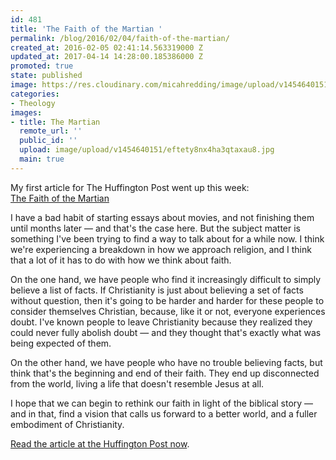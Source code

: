 ```yaml
---
id: 481
title: 'The Faith of the Martian '
permalink: /blog/2016/02/04/faith-of-the-martian/
created_at: 2016-02-05 02:41:14.563319000 Z
updated_at: 2017-04-14 14:28:00.185386000 Z
promoted: true
state: published
image: https://res.cloudinary.com/micahredding/image/upload/v1454640151/eftety8nx4ha3qtaxau8.jpg
categories:
- Theology
images:
- title: The Martian
  remote_url: ''
  public_id: ''
  upload: image/upload/v1454640151/eftety8nx4ha3qtaxau8.jpg
  main: true
---
```

My first article for The Huffington Post went up this week:  
[The Faith of the Martian](http://www.huffingtonpost.com/micah-redding/the-faith-of-the-martian_b_9128666.html)

I have a bad habit of starting essays about movies, and not finishing them until months later — and that's the case here. But the subject matter is something I've been trying to find a way to talk about for a while now. I think we're experiencing a breakdown in how we approach religion, and I think that a lot of it has to do with how we think about faith. 

On the one hand, we have people who find it increasingly difficult to simply believe a list of facts. If Christianity is just about believing a set of facts without question, then it's going to be harder and harder for these people to consider themselves Christian, because, like it or not, everyone experiences doubt. I've known people to leave Christianity because they realized they could never fully abolish doubt — and they thought that's exactly what was being expected of them.

On the other hand, we have people who have no trouble believing facts, but think that's the beginning and end of their faith. They end up disconnected from the world, living a life that doesn't resemble Jesus at all.

I hope that we can begin to rethink our faith in light of the biblical story — and in that, find a vision that calls us forward to a better world, and a fuller embodiment of Christianity.

[Read the article at the Huffington Post now](http://www.huffingtonpost.com/micah-redding/the-faith-of-the-martian_b_9128666.html).
